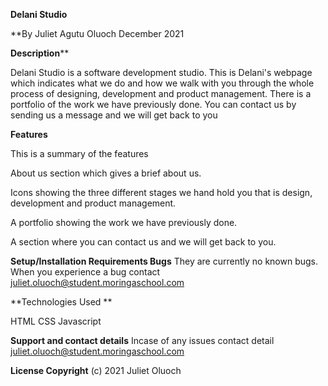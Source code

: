 **Delani Studio**

**By Juliet Agutu Oluoch December 2021

**Description****

Delani Studio is a software development studio. This is Delani's webpage which indicates what we do and how we walk with you through the whole process of designing, development and product management. There is a portfolio of the work we have previously done. You can contact us by sending us a message and we will get back to you 

**Features**

This is a summary of the features

About us section which gives a brief about us.

Icons showing the three different stages we hand hold you that is design, development and product management.

A portfolio showing the work we have previously done.

A section where you can contact us and we will get back to you.

**Setup/Installation Requirements Bugs** They are currently no known bugs. When you experience a bug contact juliet.oluoch@student.moringaschool.com

**Technologies Used **


HTML 
CSS 
Javascript

**Support and contact details** Incase of any issues contact detail juliet.oluoch@student.moringaschool.com

**License Copyright** (c) 2021 Juliet Oluoch
